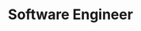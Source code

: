---
title: "Software Engineer"
company: "Awesome Company"
company_url: "https://awesome-company.com"
date_start: "January 2020"
date_end: "Present"
location: "New York, NY"
description: |
  - Developed and maintained internal tools.
  - Collaborated with a cross-functional team to design scalable systems.
  - Contributed to optimizing web applications.
---
